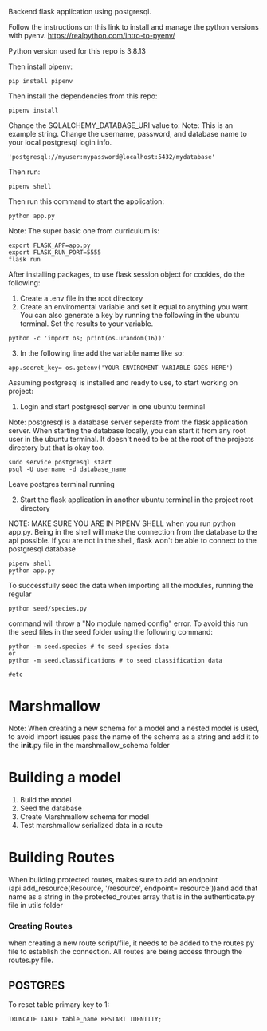 Backend flask application using postgresql.

Follow the instructions on this link to install and manage the python versions with pyenv.
https://realpython.com/intro-to-pyenv/

Python version used for this repo is 3.8.13

Then install pipenv:
```
pip install pipenv
```
Then install the dependencies from this repo:
```
pipenv install
```
Change the SQLALCHEMY_DATABASE_URI value to:
Note: This is an example string. Change the username, password, and database name to your local postgresql login info. 
```
'postgresql://myuser:mypassword@localhost:5432/mydatabase'
```
Then run: 
```
pipenv shell
```
Then run this command to start the application:
```
python app.py
```

Note: The super basic one from curriculum is: 
```
export FLASK_APP=app.py
export FLASK_RUN_PORT=5555
flask run
```

After installing packages, to use flask session object for cookies, do the following:

1. Create a .env file in the root directory
2. Create an enviromental variable and set it equal to anything you want. You can also generate a key by running the following in the ubuntu terminal. Set the results to your variable. 

```
python -c 'import os; print(os.urandom(16))'
```
3. In the following line add the variable name like so:

```
app.secret_key= os.getenv('YOUR ENVIROMENT VARIABLE GOES HERE')
```

Assuming postgresql is installed and ready to use, to start working on project:

1. Login and start postgresql server in one ubuntu terminal 

Note: postgresql is a database server seperate from the flask application server. When starting the database locally, you can start it from any root user in the ubuntu terminal. It doesn't need to be at the root of the projects directory but that is okay too.

```
sudo service postgresql start
psql -U username -d database_name
```
Leave postgres terminal running

2. Start the flask application in another ubuntu terminal in the project root directory

NOTE: MAKE SURE YOU ARE IN PIPENV SHELL when you run python app.py. Being in the shell will make the connection from the database to the api possible. If you are not in the shell, flask won't be able to connect to the postgresql database

```
pipenv shell
python app.py
```

To successfully seed the data when importing all the modules, running the regular 
```
python seed/species.py
``` 

command will throw a "No module named config" error. To avoid this run the seed files in the seed folder using the following command: 

```
python -m seed.species # to seed species data
or 
python -m seed.classifications # to seed classification data 

#etc
```

# Marshmallow

Note: When creating a new schema for a model and a nested model is used, to avoid import issues pass the name of the schema as a string and add it to the __init__.py file in the marshmallow_schema folder


# Building a model

1. Build the model 
2. Seed the database
3. Create Marshmallow schema for model
4. Test marshmallow serialized data in a route

# Building Routes
When building protected routes, makes sure to add an endpoint (api.add_resource(Resource, '/resource', endpoint='resource'))and add that name as a string in the protected_routes array that is in the authenticate.py file in utils folder

### Creating Routes
when creating a new route script/file, it needs to be added to the routes.py file to establish the connection. All routes are being access through the routes.py file.

## POSTGRES
To reset table primary key to 1:

```
TRUNCATE TABLE table_name RESTART IDENTITY;
```
